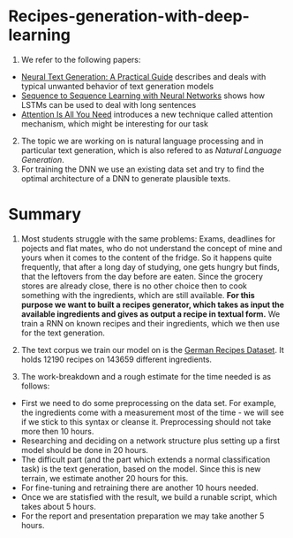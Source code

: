 # Recipes-generation-with-deep-learning
1. We refer to the following papers:
  * [Neural Text Generation:  A Practical Guide](https://arxiv.org/pdf/1711.09534.pdf) describes and deals with typical unwanted behavior of text generation models
  * [Sequence to Sequence Learning with Neural Networks](http://papers.nips.cc/paper/5346-sequence-to-sequence-learning-with-neural-networks.pdf) shows how LSTMs can be used to deal with long sentences
  * [Attention Is All You Need](https://papers.nips.cc/paper/7181-attention-is-all-you-need.pdf) introduces a new technique called attention mechanism, which might be interesting for our task
2. The topic we are working on is natural language processing and in particular text generation, which is also refered to as *Natural Language Generation*.
3. For training the DNN we use an existing data set and try to find the optimal architecture of a DNN to generate plausible texts.

# Summary
1. Most students struggle with the same problems: Exams, deadlines for pojects and flat mates, who do not understand the concept of mine and yours when it comes to the content of the fridge. So it happens quite frequently, that after a long day of studying, one gets hungry but finds, that the leftovers from the day before are eaten. Since the grocery stores are already close, there is no other choice then to cook something with the ingredients, which are still available. 
**For this purpose we want to built a recipes generator, which takes as input the available ingredients and gives as output a recipe in textual form.** We train a RNN on known recipes and their ingredients, which we then use for the text generation.

2. The text corpus we train our model on is the [German Recipes Dataset](https://www.kaggle.com/sterby/german-recipes-dataset). It holds 12190 recipes on 143659 different ingredients.

3. The work-breakdown and a rough estimate for the time needed is as follows:
 * First we need to do some preprocessing on the data set. For example, the ingredients come with a measurement most of the time - we will see if we stick to this syntax or cleanse it. Preprocessing should not take more then 10 hours.
 * Researching and deciding on a network structure plus setting up a first model should be done in 20 hours. 
 * The difficult part (and the part which extends a normal classification task) is the text generation, based on the model. Since this is new terrain, we estimate another 20 hours for this. 
 * For fine-tuning and retraining there are another 10 hours needed. 
 * Once we are statisfied with the result, we build a runable script, which takes about 5 hours.
 * For the report and presentation preparation we may take another 5 hours.






